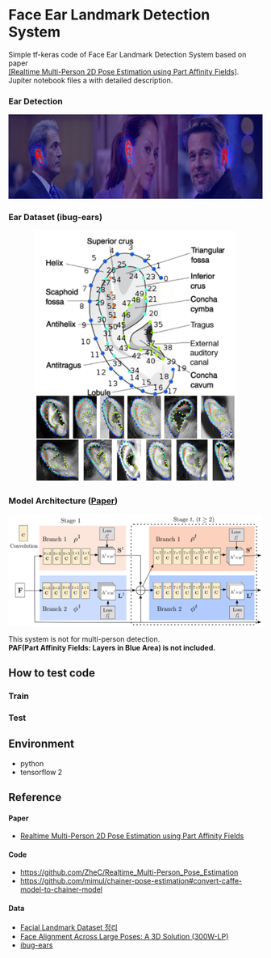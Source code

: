 # Face Ear Landmark Detection System
Simple tf-keras code of Face Ear Landmark Detection System based on paper   
[[Realtime Multi-Person 2D Pose Estimation using Part Affinity Fields]](https://arxiv.org/abs/1611.08050).   
Jupiter notebook files a with detailed description.

### Ear Detection
<p align="center"><img src="./readme/ear_result.png" alt="model" style="width:800px;"/></p>

### Ear Dataset (ibug-ears)
[<p align="center"><img src="./readme/ear-examplar.png" alt="ear_dataset" style="width:400px;"/></p>](https://ibug.doc.ic.ac.uk/resources/ibug-ears/)
  
### Model Architecture ([Paper](https://arxiv.org/abs/1611.08050))
<p align="center"><img src="./readme/model.png" alt="model" style="width:800px;"/></p>

This system is not for multi-person detection.    
<strong>PAF(Part Affinity Fields: Layers in Blue Area) is not included.</strong>
   
## How to test code
### Train
### Test

## Environment
* python
* tensorflow 2
## Reference
#### Paper
* [Realtime Multi-Person 2D Pose Estimation using Part Affinity Fields](https://arxiv.org/abs/1611.08050)
#### Code
* https://github.com/ZheC/Realtime_Multi-Person_Pose_Estimation
* https://github.com/mimul/chainer-pose-estimation#convert-caffe-model-to-chainer-model
#### Data
* [Facial Landmark Dataset 정리](https://ballentain.tistory.com/34)
* [Face Alignment Across Large Poses: A 3D Solution (300W-LP)](http://www.cbsr.ia.ac.cn/users/xiangyuzhu/projects/3DDFA/main.htm)
* [ibug-ears](https://ibug.doc.ic.ac.uk/resources/ibug-ears/)
